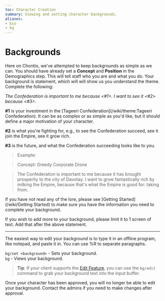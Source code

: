 ```yaml
---
toc: Character Creation
summary: Viewing and setting character backgrounds.
aliases:
- bio
- bg
---
```

# Backgrounds

Here on Chontio, we've attempted to keep backgrounds as simple as we can. You should have already set a **Concept** and **Position** in the Demographics step. This will tell staff who you are and what you do. Your background is statement, which will will show us you understand the theme. Complete the following:

*The Confederation is important to me because <#1>. I want to see it <#2> because <#3>.*

**#1** is your investment in the [Tageeri Confederation](/wiki/theme:Tageeri Confederation). It can be as complex or as simple as you'd like, but it should define a major motivation of your character.

**#2** is what you're fighting for, e.g., to see the Confederation succeed, see it join the Empire, see it grow rich.

**#3** is the future, and what the Confederation succeeding looks like to you.

> Example: 

> Concept: Greedy Corporate Drone

> The Confederation is important to me because it has brought prosperity to the city of Davotay. I want to grow fantastically rich by milking the Empire, because that's what the Empire is good for: taking from.

If you have not read any of the lore, please see [Getting Started](/wiki/Getting Started) to make sure you have the information you need to complete your background.

If you wish to add more to your background, please limit it to 1 screen of text. Add that after the above statement.

-----

The easiest way to edit your background is to type it in an offline program, like notepad, and paste it in.  You can use \%R to separate paragraphs.

`bg/set <background>` - Sets your background.  
`bg` - Views your background.

> **Tip**: If your client supports the [Edit Feature](/help/edit), you can use the `bg/edit` command to grab your background text into the input buffer.

Once your character has been approved, you will no longer be able to edit your background. Contact the admins if you need to make changes after approval.

